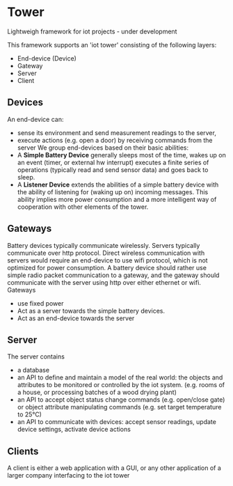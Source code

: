 # Tower
Lightweigh framework for iot projects - under development

This framework supports an 'iot tower' consisting of the following layers:
- End-device (Device)
- Gateway
- Server
- Client

Devices
-------
An end-device can:
- sense its environment and send measurement readings to the server,
- execute actions (e.g. open a door) by receiving commands from the server
We group end-devices based on their basic abilities:
- A **Simple Battery Device** generally sleeps most of the time, wakes up on an event (timer, or external hw interrupt) executes a finite series of operations (typically read and send sensor data) and goes back to sleep.
- A **Listener Device** extends the abilities of a simple battery device with the ability of listening for (waking up on) incoming messages. This ability implies more power consumption and a more intelligent way of cooperation with other elements of the tower.

Gateways
--------
Battery devices typically communicate wirelessly. Servers typically communicate over http protocol. Direct wireless communication with servers would require an end-device to use wifi protocol, which is not optimized for power consumption. A battery device should rather use simple radio packet communication to a gateway, and the gateway should communicate with the server using http over either ethernet or wifi. Gateways 
- use fixed power
- Act as a server towards the simple battery devices. 
- Act as an end-device towards the server

Server
------
The server contains 
- a database
- an API to define and maintain a model of the  real world: the objects and attributes to be monitored or controlled by the iot system. (e.g. rooms of a house, or processing batches of a wood drying plant)
- an API to accept object status change commands (e.g. open/close gate) or object attribute manipulating commands (e.g. set target temperature to 25°C)
- an API to communicate with devices: accept sensor readings, update device settings, activate device actions

Clients
-------
A client is either a web application with a GUI, or any other application of a larger company interfacing to the iot tower
